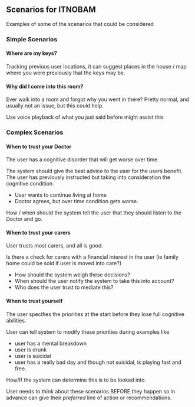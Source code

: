 
## Scenarios for ITNOBAM

Examples of some of the scenarios that could be considered


### Simple Scenarios

#### Where are my keys?

Tracking previous user locations, it can suggest places in the house / map 
where you were previously that the keys may be.

#### Why did I come into this room?

Ever walk into a room and forgot why you went in there?  Pretty normal, and 
usually not an issue, but this could help.

Use voice playback of what you just said before might assist this


### Complex Scenarios


#### When to trust your Doctor

The user has a cognitive disorder that will get worse over time.

The system should give the best advice to the user for the users benefit.
The user has previously instructed but taking into consideration the cognitive condition.

* User wants to continue living at home
* Doctor agrees, but over time condition gets worse. 

How / when should the system tell the user that they should listen to the 
Doctor and go.

#### When to trust your carers

User trusts most carers, and all is good. 

Is there a check for carers with a financial interest in the user (ie family 
home could be sold if user is moved into care?)

* How should the system weigh these decisions?
* When should the user notify the system to take this into account?
* Who does the user trust to mediate this?


#### When to trust yourself

The user specifies the priorities at the start before they lose full cognitive 
abilities.

User can tell system to modify these priorities during examples like
* user has a mental breakdown
* user is drunk
* user is suicidal
* user has a really bad day and though not suicidal, is playing fast and free.

How/If the system can determine this is to be looked into.
 
User needs to think about these scenarios BEFORE they happen so in advance can give
their *preferred* line of action or recommendations.

 
 
